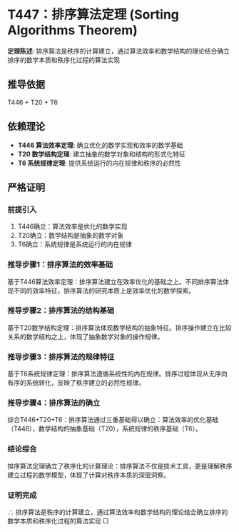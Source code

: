 # T447：排序算法定理 (Sorting Algorithms Theorem)

**定理陈述**: 排序算法是秩序的计算建立，通过算法效率和数学结构的理论结合确立排序的数学本质和秩序化过程的算法实现

## 推导依据
T446 + T20 + T6

## 依赖理论
- **T446 算法效率定理**: 确立优化的数学实现和效率的数学基础
- **T20 数学结构定理**: 建立抽象的数学对象和结构的形式化特征
- **T6 系统规律定理**: 提供系统运行的内在规律和秩序的必然性

## 严格证明

### 前提引入
1. T446确立：算法效率是优化的数学实现
2. T20确立：数学结构是抽象的数学对象
3. T6确立：系统规律是系统运行的内在规律

### 推导步骤1：排序算法的效率基础
基于T446算法效率定理：排序算法建立在效率优化的基础之上。不同排序算法体现不同的效率特征，排序算法的研究本质上是效率优化的数学探索。

### 推导步骤2：排序算法的结构基础
基于T20数学结构定理：排序算法体现数学结构的抽象特征。排序操作建立在比较关系的数学结构之上，体现了抽象数学对象的操作规律。

### 推导步骤3：排序算法的规律特征
基于T6系统规律定理：排序算法遵循系统性的内在规律。排序过程体现从无序向有序的系统转化，反映了秩序建立的必然性规律。

### 推导步骤4：排序算法的确立
综合T446+T20+T6：排序算法通过三重基础得以确立：算法效率的优化基础（T446），数学结构的抽象基础（T20），系统规律的秩序基础（T6）。

### 结论综合
排序算法定理确立了秩序化的计算理论：排序算法不仅是技术工具，更是理解秩序建立过程的数学模型，体现了计算对秩序本质的深层洞察。

### 证明完成
∴ 排序算法是秩序的计算建立，通过算法效率和数学结构的理论结合确立排序的数学本质和秩序化过程的算法实现 □